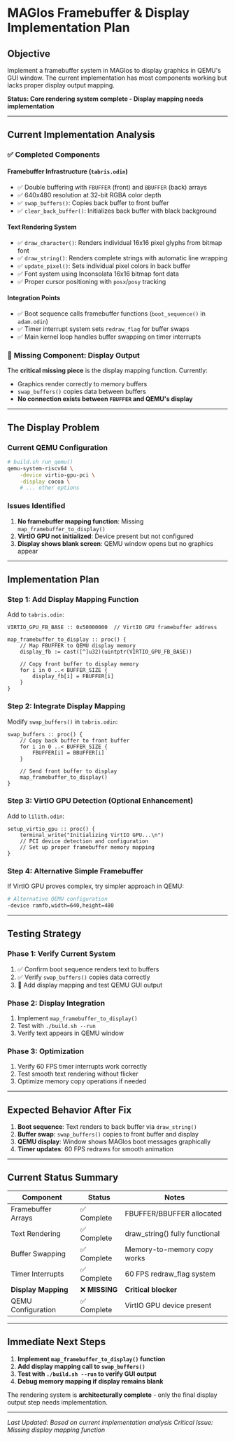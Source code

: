 # MAGIos Framebuffer & Display Implementation Plan

## Objective

Implement a framebuffer system in MAGIos to display graphics in QEMU's GUI window. The current implementation has most components working but lacks proper display output mapping.

**Status: Core rendering system complete - Display mapping needs implementation**

---

## Current Implementation Analysis

### ✅ **Completed Components**

#### Framebuffer Infrastructure (`tabris.odin`)

- ✅ Double buffering with `FBUFFER` (front) and `BBUFFER` (back) arrays
- ✅ 640x480 resolution at 32-bit RGBA color depth
- ✅ `swap_buffers()`: Copies back buffer to front buffer
- ✅ `clear_back_buffer()`: Initializes back buffer with black background

#### Text Rendering System

- ✅ `draw_character()`: Renders individual 16x16 pixel glyphs from bitmap font
- ✅ `draw_string()`: Renders complete strings with automatic line wrapping
- ✅ `update_pixel()`: Sets individual pixel colors in back buffer
- ✅ Font system using Inconsolata 16x16 bitmap font data
- ✅ Proper cursor positioning with `posx`/`posy` tracking

#### Integration Points

- ✅ Boot sequence calls framebuffer functions (`boot_sequence()` in `adam.odin`)
- ✅ Timer interrupt system sets `redraw_flag` for buffer swaps
- ✅ Main kernel loop handles buffer swapping on timer interrupts

### 🚧 **Missing Component: Display Output**

The **critical missing piece** is the display mapping function. Currently:

- Graphics render correctly to memory buffers
- `swap_buffers()` copies data between buffers
- **No connection exists between `FBUFFER` and QEMU's display**

---

## The Display Problem

### Current QEMU Configuration

```bash
# build.sh run_qemu()
qemu-system-riscv64 \
    -device virtio-gpu-pci \
    -display cocoa \
    # ... other options
```

### Issues Identified

1. **No framebuffer mapping function**: Missing `map_framebuffer_to_display()`
2. **VirtIO GPU not initialized**: Device present but not configured
3. **Display shows blank screen**: QEMU window opens but no graphics appear

---

## Implementation Plan

### **Step 1: Add Display Mapping Function**

Add to `tabris.odin`:

```odin
VIRTIO_GPU_FB_BASE :: 0x50000000  // VirtIO GPU framebuffer address

map_framebuffer_to_display :: proc() {
    // Map FBUFFER to QEMU display memory
    display_fb := cast([^]u32)(uintptr(VIRTIO_GPU_FB_BASE))

    // Copy front buffer to display memory
    for i in 0 ..< BUFFER_SIZE {
        display_fb[i] = FBUFFER[i]
    }
}
```

### **Step 2: Integrate Display Mapping**

Modify `swap_buffers()` in `tabris.odin`:

```odin
swap_buffers :: proc() {
    // Copy back buffer to front buffer
    for i in 0 ..< BUFFER_SIZE {
        FBUFFER[i] = BBUFFER[i]
    }

    // Send front buffer to display
    map_framebuffer_to_display()
}
```

### **Step 3: VirtIO GPU Detection (Optional Enhancement)**

Add to `lilith.odin`:

```odin
setup_virtio_gpu :: proc() {
    terminal_write("Initializing VirtIO GPU...\n")
    // PCI device detection and configuration
    // Set up proper framebuffer memory mapping
}
```

### **Step 4: Alternative Simple Framebuffer**

If VirtIO GPU proves complex, try simpler approach in QEMU:

```bash
# Alternative QEMU configuration
-device ramfb,width=640,height=480
```

---

## Testing Strategy

### Phase 1: Verify Current System

1. ✅ Confirm boot sequence renders text to buffers
2. ✅ Verify `swap_buffers()` copies data correctly
3. 🚧 Add display mapping and test QEMU GUI output

### Phase 2: Display Integration

1. Implement `map_framebuffer_to_display()`
2. Test with `./build.sh --run`
3. Verify text appears in QEMU window

### Phase 3: Optimization

1. Verify 60 FPS timer interrupts work correctly
2. Test smooth text rendering without flicker
3. Optimize memory copy operations if needed

---

## Expected Behavior After Fix

1. **Boot sequence**: Text renders to back buffer via `draw_string()`
2. **Buffer swap**: `swap_buffers()` copies to front buffer and display
3. **QEMU display**: Window shows MAGIos boot messages graphically
4. **Timer updates**: 60 FPS redraws for smooth animation

---

## Current Status Summary

| Component           | Status         | Notes                          |
| ------------------- | -------------- | ------------------------------ |
| Framebuffer Arrays  | ✅ Complete    | FBUFFER/BBUFFER allocated      |
| Text Rendering      | ✅ Complete    | draw_string() fully functional |
| Buffer Swapping     | ✅ Complete    | Memory-to-memory copy works    |
| Timer Interrupts    | ✅ Complete    | 60 FPS redraw_flag system      |
| **Display Mapping** | ❌ **MISSING** | **Critical blocker**           |
| QEMU Configuration  | ✅ Complete    | VirtIO GPU device present      |

---

## Immediate Next Steps

1. **Implement `map_framebuffer_to_display()` function**
2. **Add display mapping call to `swap_buffers()`**
3. **Test with `./build.sh --run` to verify GUI output**
4. **Debug memory mapping if display remains blank**

The rendering system is **architecturally complete** - only the final display output step needs implementation.

---

_Last Updated: Based on current implementation analysis_
_Critical Issue: Missing display mapping function_
